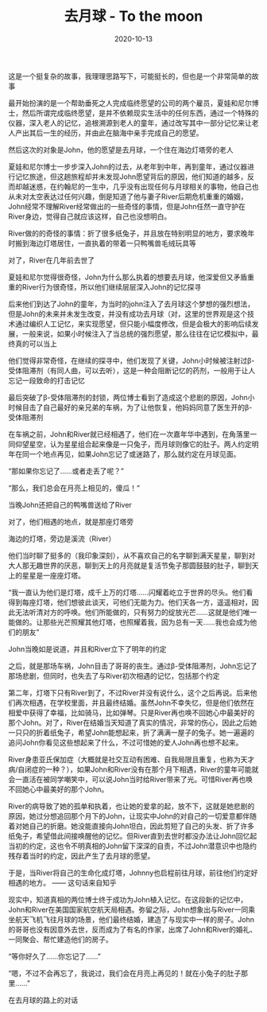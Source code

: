 ﻿---
layout: page        # page:单页面,不在归档索引;post:有前后页面，索引
title: 去月球 - To the moon     # 标题
date: 2020-10-13    # 日期
categories:         # 集合,暂未使用
Author:  jinyu      # 作者
tags: [Essay]              # 标签，博客分类页面显示
comments: true      # bool,是否可以评论
toc:                # bool,是否有目录
pinned:             # bool,是否置顶
description: 去月球
---

这是一个挺复杂的故事，我理理思路写下，可能挺长的，但也是一个非常简单的故事

<!-- more -->

最开始扮演的是一个帮助垂死之人完成临终愿望的公司的两个雇员，夏娃和尼尔博士，然后所谓完成临终愿望，是并不依赖现实生活中的任何东西，通过一个特殊的仪器，深入老人的记忆，追根溯源到老人的童年，通过改写其中一部分记忆来让老人产出其后一生的经历，并由此在脑海中亲手完成自己的愿望。

然后这次的对象是John，他的愿望是去月球，一个住在海边灯塔旁的老人

夏娃和尼尔博士一步步深入John的过去，从老年到中年，再到童年，通过仪器进行记忆旅途，但这趟旅程却并未发现John愿望背后的原因，他们知道的越多，反而却越迷惑，在约翰尼的一生中，几乎没有出现任何与月球相关的事物，他自己也从未对太空表达过任何兴趣，倒是知道了他与妻子River后期危机重重的婚姻，John经常不理解River经常做出的一些奇怪的事情，但是John任然一直守护在River身边，觉得自己就应该这样，自己也没想明白。

River做的的奇怪的事情：折了很多纸兔子，并且放在特别明显的地方，要求晚年时搬到海边灯塔居住，一直执着的带着一只鸭嘴兽毛绒玩具等

对了，River在几年前去世了

夏娃和尼尔觉得很奇怪，John为什么那么执着的想要去月球，他深爱但又矛盾重重的River行为很奇怪，所以他们继续层层深入John的记忆探寻

后来他们到达了John的童年，为当时的john注入了去月球这个梦想的强烈想法，但是John的未来并未发生改变，并没有成功去月球（对，这里的世界观是这个技术通过编织人工记忆，来实现愿望，但只能小幅度修改，但是会极大的影响后续发展，一般来说，如果小时候注入了当总统的强烈愿望，那么往往在记忆模拟中，最终真的可以当上

他们觉得非常奇怪，在继续的探寻中，他们发现了关键，John小时候被注射过β-受体阻滞剂（有同人曲，可以去听），这是一种会阻断记忆的药剂，一般用于让人忘记一段致命的打击记忆

最后突破了β-受体阻滞剂的封锁，两位博士看到了造成这个悲剧的原因，John小时候目击了自己最好的亲兄弟的车祸，为了让他恢复，他妈妈同意了医生开的β-受体阻滞剂

在车祸之前，John和River就已经相遇了，他们在一次嘉年华中遇到，在角落里一同仰望星空，认为星星组合起来像是一只兔子，而月球则像它的肚子。两人约定明年在同一个地点再见，如果John忘记了或迷路了，那么就约定在月球见面。

“那如果你忘记了……或者走丢了呢？”

“那么，我们总会在月亮上相见的，傻瓜！“

当晚John还把自己的鸭嘴兽送给了River

对了，他们相遇的地点，就是那座灯塔旁

海边的灯塔，旁边是溪流（River）

他们当时聊了挺多的（我印象深刻），从不喜欢自己的名字聊到满天星星，聊到对大人那无趣世界的厌恶，聊到天上的月亮就是复活节兔子那圆鼓鼓的肚子，聊到天上的星星是一座座灯塔。

“我一直认为他们是灯塔，成千上万的灯塔……闪耀着屹立于世界的尽头。他们看得到每座灯塔，他们想彼此谈天，可他们无能为力。他们天各一方，遥遥相对，因此无法听清对方的呼唤。他们所能做的，只有努力的绽放光芒……这就是他们唯一能做的。让那些光芒照耀其他灯塔，也照耀着我，因为总有一天……我也会成为他们的朋友”

John当晚如是说道，并且和River立下了明年的约定

之后，就是那场车祸，John目击了哥哥的丧生。通过β-受体阻滞剂，John忘记了那场悲剧，但同时，也失去了与River初次相遇的记忆，包括那个约定

第二年，灯塔下只有River到了，不过River并没有说什么，这个之后再说。后来他们再次相遇，在学校里面，并且最终结婚。虽然John不幸失忆，但是他们依然在相爱中获得了幸福，比如骑马，比如弹琴。只是River再也唤不回她心中最美好的那个John。对了，River在结婚当天知道了真实的情况，非常的伤心，因此之后她一只只的折着纸兔子，希望John能想起来，折了满满一屋子的兔子。她一遍遍的追问John你看见这些想起来了什么，不过可惜她的爱人John再也想不起来。

River身患亚氏保加症（大概就是社交互动有困难、自我局限且重复，也称为天才病/自闭症的一种？），如果John和River没有在那个月下相遇，River的童年可能就会一直活在被同学嘲笑中，可以说John当时给River带来了光。可惜River再也唤不回她心中最美好的那个John。

River的病导致了她的孤单和执着，也让她的爱拿的起，放不下，这就是她悲剧的原因，她过分想追回那个月下的John，让现实中John的对自己的一切爱意都伴随着对她自己的折磨。她没能直接向John坦白，因此剪短了自己的头发、折了许多纸兔子，希望借此间接唤醒他的记忆。但River直到去世时都没办法让John回忆起当初的约定，这也令不明真相的John留下深深的自责，不过John潜意识中也隐约残存着当时的约定，因此产生了去月球的愿望。

于是，当River将自己的生命化成灯塔，Johnny也启程前往月球，前往他们约定好相遇的地方。 —— 这句话来自知乎

现实中，知道真相的两位博士终于成功为John植入记忆。在这段新的记忆中，John和River在美国国家航空航天局相遇。弥留之际，John想象出与River一同乘坐航天飞机飞往月球的场景，他们最终结婚，建造了与现实中一样的房子。John的哥哥也没有因意外去世，反而成为了有名的作家，出席了John和River的婚礼、一同聚会、帮忙建造他们的房子。

“等你好久了……你忘记了……”

“嗯，不过不会再忘了，我说过，我们会在月亮上再见的！就在小兔子的肚子那里……”

在去月球的路上的对话
